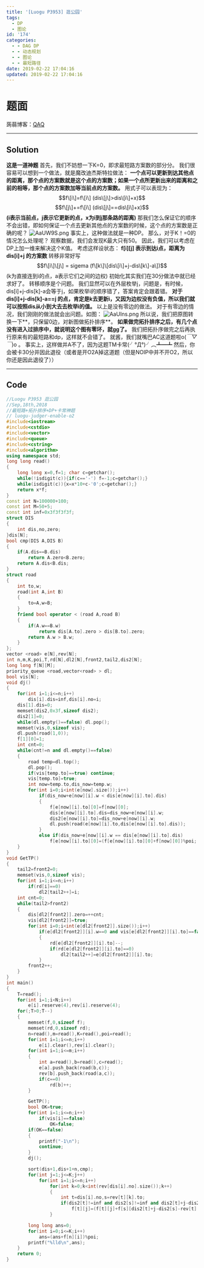 ```yaml
---
title: '[Luogu P3953] 逛公园'
tags:
  - DP
  - 图论
id: '174'
categories:
  - - DAG DP
  - - 动态规划
  - - 图论
  - - 最短路径
date: 2019-02-22 17:04:16
updated: 2019-02-22 17:04:16
---
```


# 题面

蒟蒻博客：[QAQ](https://www.luogu.org/problemnew/show/P3953)

* * *

## Solution

**这是一道神题** 首先，我们不妨想一下K=0，即求最短路方案数的部分分。 我们很容易可以想到一个做法，就是魔改迪杰斯特拉做法： **一个点可以更新到达其他点的距离，那个点的方案数就是这个点的方案数；如果一个点所更新出来的距离和之前的相等，那个点的方案数加等当前点的方案数。** 用式子可以表现为： $$f\[i\]=f\[i\] (dis\[j\]>dis\[i\]+x)$$ $$f\[j\]+=f\[i\] (dis\[j\]==dis\[i\]+x)$$ **(i表示当前点，j表示它更新的点，x为i到j那条路的距离)** 那我们怎么保证它的顺序不会出错，即如何保证一个点去更新其他点的方案数的时候，这个点的方案数是正确的呢？ ![AaUW9S.png](https://s2.ax1x.com/2019/03/27/AaUW9S.png) 事实上，这种做法就是一种DP。 那么，对于K！=0的情况怎么处理呢？ 观察数据，我们会发现K最大只有50。 因此，我们可以考虑在DP上加一维来解决这个K值。 考虑这样设状态： **f\[i\]\[j\] 表示到达i点，距离为dis\[i\]+j 的方案数** 转移非常好写 $$f\[i\]\[j\] = sigema (f\[k\]\[dis\[i\]+j-dis\[k\]-a\])$$ (k为直接连到i的点，a表示它们之间的边权) 初始化其实我们在30分做法中就已经求好了。 转移顺序是个问题。 我们显然可以在外层枚举j，问题是，有时候，dis\[i\]+j-dis\[k\]-a会等于j，如果枚举i的顺序错了，答案肯定会跟着错。 **对于dis\[i\]+j-dis\[k\]-a==j 的点，肯定是k去更新i，又因为边权没有负值，所以我们就可以按照dis从小到大去去枚举i的值。** 以上是没有零边的做法。 对于有零边的情况，我们刚刚的做法就会出问题。如图： ![AaUIns.png](https://s2.ax1x.com/2019/03/27/AaUIns.png) 所以说，我们把原图转换一下**，只保留0边，对新图做拓扑排序**。 **如果做完拓扑排序之后，有几个点没有进入过排序中，就说明这个图有零环，就gg了。** 我们把拓扑序做完之后再执行原来有的最短路和dp，这样就不会错了。 就酱，我们就嘴巴AC这道题啦o(_￣▽￣_)o 。 事实上，这样做并A不了，因为这题TM卡常(╯°Д°)╯︵┻━┻ 然后，你会被卡30分并因此退役（或者是开O2A掉这道题（但是NOIP中并不开O2，所以你还是因此退役了））

* * *

## Code

```cpp
//Luogu P3953 逛公园
//Sep,18th,2018
//最短路+拓扑排序+DP+卡常神题
// luogu-judger-enable-o2
#include<iostream>
#include<cstdio>
#include<vector>
#include<queue>
#include<cstring>
#include<algorithm>
using namespace std;
long long read()
{
    long long x=0,f=1; char c=getchar();
    while(!isdigit(c)){if(c=='-') f=-1;c=getchar();}
    while(isdigit(c)){x=x*10+c-'0';c=getchar();}
    return x*f;
}
const int N=100000+100;
const int M=50+5;
const int inf=0x3f3f3f3f;
struct DIS
{
    int dis,no,zero;
}dis[N];
bool cmp(DIS A,DIS B)
{
    if(A.dis==B.dis)
        return A.zero<B.zero;
    return A.dis<B.dis;
}
struct road
{
    int to,w;
    road(int A,int B)
    {
        to=A,w=B;
    }
    friend bool operator < (road A,road B)
    {
        if(A.w==B.w)
            return dis[A.to].zero > dis[B.to].zero;
        return A.w > B.w;
    }
};
vector <road> e[N],rev[N];
int n,m,K,poi,T,rd[N],dl2[N],front2,tail2,dis2[N];
long long f[N][M];
priority_queue <road,vector<road> > dl;
bool vis[N];
void dj()
{
    for(int i=1;i<=n;i++)
        dis[i].dis=inf,dis[i].no=i;
    dis[1].dis=0;
    memset(dis2,0x3f,sizeof dis2);
    dis2[1]=0;
    while(dl.empty()==false) dl.pop();
    memset(vis,0,sizeof vis);
    dl.push(road(1,0));
    f[1][0]=1;
    int cnt=0;
    while(cnt!=n and dl.empty()==false)
    {
        road temp=dl.top();
        dl.pop();
        if(vis[temp.to]==true) continue;
        vis[temp.to]=true;
        int now=temp.to,dis_now=temp.w;
        for(int i=0;i<int(e[now].size());i++)
            if(dis_now+e[now][i].w < dis[e[now][i].to].dis)
            {
                f[e[now][i].to][0]=f[now][0];
                dis[e[now][i].to].dis=dis_now+e[now][i].w;
                dis2[e[now][i].to]=dis_now+e[now][i].w;
                dl.push(road(e[now][i].to,dis[e[now][i].to].dis));
            }
            else if(dis_now+e[now][i].w == dis[e[now][i].to].dis)
                f[e[now][i].to][0]=(f[e[now][i].to][0]+f[now][0])%poi;
    }
}
void GetTP()
{
    tail2=front2=0;
    memset(vis,0,sizeof vis);
    for(int i=1;i<=n;i++)
        if(rd[i]==0)
            dl2[tail2++]=i;
    int cnt=0;
    while(tail2>front2)
    {
        dis[dl2[front2]].zero=++cnt;
        vis[dl2[front2]]=true;
        for(int i=0;i<int(e[dl2[front2]].size());i++)
            if(e[dl2[front2]][i].w==0 and vis[e[dl2[front2]][i].to]==false)
            {
                rd[e[dl2[front2]][i].to]--;
                if(rd[e[dl2[front2]][i].to]==0)
                    dl2[tail2++]=e[dl2[front2]][i].to;
            }
        front2++;
    }
}
int main()
{
    T=read();
    for(int i=1;i<N;i++)
        e[i].reserve(4),rev[i].reserve(4);
    for(;T>0;T--)
    {
        memset(f,0,sizeof f);
        memset(rd,0,sizeof rd);
        n=read(),m=read(),K=read(),poi=read();
        for(int i=1;i<=n;i++)
            e[i].clear(),rev[i].clear();
        for(int i=1;i<=m;i++)
        {
            int a=read(),b=read(),c=read();
            e[a].push_back(road(b,c));
            rev[b].push_back(road(a,c));
            if(c==0)
                rd[b]++;
        }

        GetTP();
        bool OK=true;
        for(int i=1;i<=n;i++)
            if(vis[i]==false)
                OK=false;
        if(OK==false)
        {
            printf("-1\n");
            continue;
        }
        dj();

        sort(dis+1,dis+1+n,cmp);    
        for(int j=1;j<=K;j++)
            for(int i=1;i<=n;i++)
                for(int k=0;k<int(rev[dis[i].no].size());k++)
                {
                    int t=dis[i].no,s=rev[t][k].to;
                    if(dis2[t]!=inf and dis2[s]!=inf and dis2[t]+j-dis2[s]-rev[t][k].w>=0 )
                        f[t][j]=(f[t][j]+f[s][dis2[t]+j-dis2[s]-rev[t][k].w])%poi;
                }

        long long ans=0;
        for(int i=0;i<=K;i++)
            ans=(ans+f[n][i])%poi;
        printf("%lld\n",ans);
    }
    return 0;
}

```